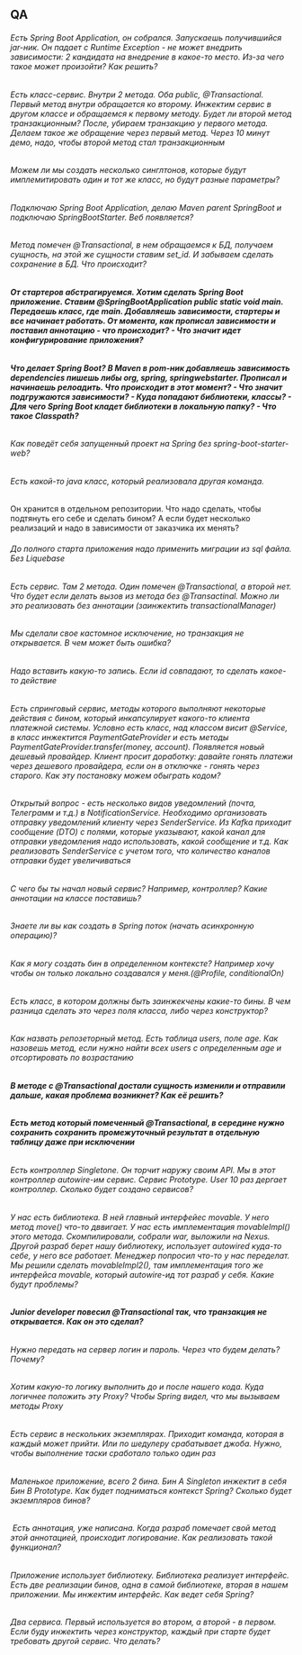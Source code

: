 ## QA

###### Есть Spring Boot Application, он собрался. Запускаешь получившийся jar-ник. Он падает с Runtime Exception - не может внедрить зависимости: 2 кандидата на внедрение в какое-то место. Из-за чего такое может произойти? Как решить?

###### Есть класс-сервис. Внутри 2 метода. Оба public, @Transactional. Первый метод внутри обращается ко второму. Инжектим сервис в другом классе и обращаемся к первому методу. Будет ли второй метод транзакционным? После, убираем транзакцию у первого метода. Делаем такое же обращение через первый метод. Через 10 минут демо, надо, чтобы второй метод стал транзакционным

###### Можем ли мы создать несколько синглтонов, которые будут имплемитировать один и тот же класс, но будут разные параметры?

###### Подключаю Spring Boot Application, делаю Maven parent SpringBoot и подключаю SpringBootStarter. Веб появляется?

###### Метод помечен @Transactional, в нем обращаемся к БД, получаем сущность, на этой же сущности ставим set_id. И забываем сделать сохранение в БД. Что происходит?

###### **От стартеров абстрагируемся. Хотим сделать Spring Boot приложение. Ставим @SpringBootApplication public static void main. Передаешь класс, где main. Добавляешь зависимости, стартеры и все начинает работать. От момента, как прописал зависимости и поставил аннотацию - что происходит? - Что значит идет конфигурирование приложения?**

###### **Что делает Spring Boot? В Maven в pom-ник добавляешь зависимость dependencies пишешь либы org, spring, springwebstarter. Прописал и начинаешь релоадить. Что происходит в этот момент? - Что значит подгружаются зависимости? - Куда попадают библиотеки, классы? - Для чего Spring Boot кладет библиотеки в локальную папку? - Что такое Classpath?**

###### Как поведёт себя запущенный проект на Spring без spring-boot-starter-web?



###### Есть какой-то java класс, который реализовала другая команда. 
Он хранится в отдельном репозитории. Что надо сделать, чтобы подтянуть его себе и сделать бином? А если будет несколько реализаций и надо в зависимости от заказчика их менять?

###### До полного старта приложения надо применить миграции из sql файла. Без Liquebase

###### Есть сервис. Там 2 метода. Один помечен @Transactional, а второй нет. Что будет если делать вызов из метода без @Transactinal. Можно ли это реализовать без аннотации (заинжектить transactionalManager)

###### Мы сделали свое кастомное исключение, но транзакция не открывается. В чем может быть ошибка?

###### Надо вставить какую-то запись. Если id совпадают, то сделать какое-то действие

###### Есть спринговый сервис, методы которого выполняют некоторые действия с бином, который инкапсулирует какого-то клиента платежной системы. Условно есть класс, над классом висит @Service, в класс инжектится PaymentGateProvider и есть методы PaymentGateProvider.transfer(money, account). Появляется новый дешевый провайдер. Клиент просит доработку: давайте гонять платежи через дешевого провайдера, если он в отключке - гонять через старого. Как эту постановку можем обыграть кодом?

###### Открытый вопрос - есть несколько видов уведомлений (почта, Телеграмм и т.д.) в NotificationService. Необходимо организовать отправку уведомлений клиенту через SenderService. Из Kafka приходит сообщение (DTO) с полями, которые указывают, какой канал для отправки уведомления надо использовать, какой сообщение и т.д. Как реализовать SenderService с учетом того, что количество каналов отправки будет увеличиваться

###### С чего бы ты начал новый сервис? Например, контроллер? Какие аннотации на классе поставишь?

###### Знаете ли вы как создать в Spring поток (начать асинхронную операцию)?

###### Как я могу создать бин в определенном контексте? Например хочу чтобы он только локально создавался у меня.(@Profile, conditionalOn)


###### Есть класс, в котором должны быть заинжекчены какие-то бины. В чем разница сделать это через поля класса, либо через конструктор?


###### Как назвать репозеторный метод. Есть таблица users, поле age. Как назовешь метод, если нужно найти всех users с определенным age и отсортировать по возрастанию

###### **В методе с @Transactional достали сущность изменили и отправили дальше, какая проблема возникнет? Как её решить?**

###### **Есть метод который помеченный @Transactional, в середине нужно сохранить сохранить промежуточный результат в отдельную таблицу даже при исключении**

###### Есть контроллер Singletone. Он торчит наружу своим API. Мы в этот контроллер autowire-им сервис. Сервис Prototype. User 10 раз дергает контроллер. Сколько будет создано сервисов?

###### У нас есть библиотека. В ней главный интерфейес movable. У него метод move() что-то дввигает. У нас есть имплементация movableImpl() этого метода. Скомпилировали, собрали war, выложили на Nexus. Другой разраб берет нашу библиотеку, использует autowired куда-то себе, у него все работает. Менеджер попросил что-то у нас переделат. Мы решили сделать movableImpl2(), там имплементация того же интерфейса movable, который autowire-ид тот разраб у себя. Какие будут проблемы?

###### **Junior developer повесил @Transactional так, что транзакция не открывается. Как он это сделал?**

###### Нужно передать на сервер логин и пароль. Через что будем делать? Почему?

###### Хотим какую-то логику выполнить до и после нашего кода. Куда логичнее положить эту Proxy? Чтобы Spring видел, что мы вызываем методы Proxy

###### Есть сервис в нескольких экземплярах. Приходит команда, которая в каждый может прийти. Или по шедулеру срабатывает джоба. Нужно, чтобы выполнение таски сработало только один раз


###### Маленькое приложение, всего 2 бина. Бин A Singleton инжектит в себя Бин B Prototype. Как будет подниматься контекст Spring? Сколько будет экземпляров бинов?

######  Есть аннотация, уже написана. Когда разраб помечает свой метод этой аннотацией, происходит логирование. Как реализовать такой функционал?

###### Приложение использует библиотеку. Библиотека реализует интерфейс. Есть две реализации бинов, одна в самой библиотеке, вторая в нашем приложении. Мы инжектим интерфейс. Как ведет себя Spring?

###### Два сервиса. Первый используется во втором, а второй - в первом. Если буду инжектить через конструктор, каждый при старте будет требовать другой сервис. Что делать?

